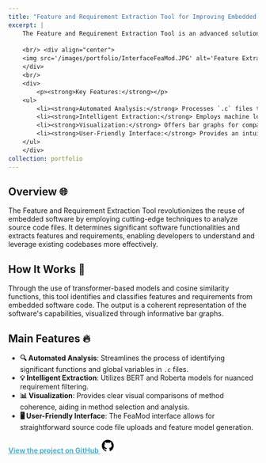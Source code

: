 ```yaml
---
title: "Feature and Requirement Extraction Tool for Improving Embedded Software Reuse"
excerpt: |
    The Feature and Requirement Extraction Tool is an advanced solution for analyzing embedded software, identifying significant functions, and extracting functional and non-functional requirements. Designed to work with `.c` files, this tool utilizes state-of-the-art natural language processing techniques to filter and visualize requirements, enhancing the process of software reuse.
    
    <br/> <div align="center">
    <img src='/images/portfolio/InterfaceFeaMod.JPG' alt='Feature Extraction Results' style='width: 400px; display: inline-block;'>
    </div>
    <br/>
    <div>
        <p><strong>Key Features:</strong></p>
    <ul>
        <li><strong>Automated Analysis:</strong> Processes `.c` files to discover features and requirements effectively.</li>
        <li><strong>Intelligent Extraction:</strong> Employs machine learning models like BERT and Roberta for accurate requirement filtering.</li>
        <li><strong>Visualization:</strong> Offers bar graphs for comparative coherence analysis, enhancing interpretability of results.</li>
        <li><strong>User-Friendly Interface:</strong> Provides an intuitive interface for easy management and visualization of feature models.</li>
    </ul>
    </div>
collection: portfolio
---
```


## Overview 🌐
The Feature and Requirement Extraction Tool revolutionizes the reuse of embedded software by employing cutting-edge techniques to analyze source code files. It determines significant software functionalities and extracts features and requirements, enabling developers to understand and leverage existing codebases more effectively.

## How It Works 🧐
Through the use of transformer-based models and cosine similarity functions, this tool identifies and classifies features and requirements from embedded software code. The output is a coherent representation of the software's capabilities, visualized through informative bar graphs.

## Main Features 🔥
- **🔍 Automated Analysis**: Streamlines the process of identifying significant functions and global variables in `.c` files.
- **💡 Intelligent Extraction**: Utilizes BERT and Roberta models for nuanced requirement filtering.
- **📊 Visualization**: Provides clear visual comparisons of method coherence, aiding in method selection and analysis.
- **🖥️ User-Friendly Interface**: The FeaMod interface allows for straightforward source code file uploads and feature model generation.

<a href="https://github.com/mdalmaruf/Feature-and-Requirements-Extraction.git" style="color:#52adc8;"><strong>View the project on GitHub ![GitHub](/images/icons8-github-30.png)</strong></a>
